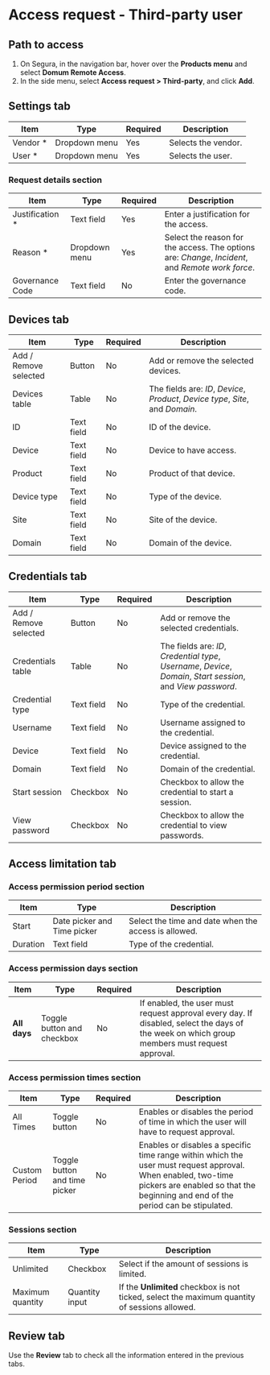 # Access request - Third-party user

## Path to access

1. On Segura, in the navigation bar, hover over the **Products menu** and select **Domum Remote Access**.  
2. In the side menu, select **Access request \> Third-party**, and click **Add**.

## Settings tab

| Item | Type | Required | Description |
| ----- | ----- | ----- | ----- |
| Vendor \* | Dropdown menu | Yes | Selects the vendor. |
| User \* | Dropdown menu | Yes | Selects the user. |

### Request details section

| Item | Type | Required | Description |
| ----- | ----- | ----- | ----- |
| Justification \* | Text field | Yes | Enter a justification for the access. |
| Reason \* | Dropdown menu | Yes | Select the reason for the access. The options are: *Change*, *Incident*, and *Remote work force*. |
| Governance Code | Text field | No | Enter the governance code. |

## Devices tab

| Item | Type | Required | Description |
| ----- | ----- | ----- | ----- |
| Add / Remove selected | Button | No | Add or remove the selected devices. |
| Devices table | Table | No | The fields are: *ID*, *Device*, *Product*, *Device type*, *Site*, and *Domain*. |
| ID | Text field | No | ID of the device. |
| Device | Text field | No | Device to have access. |
| Product | Text field | No | Product of that device. |
| Device type | Text field | No | Type of the device. |
| Site | Text field | No | Site of the device. |
| Domain | Text field | No | Domain of the device. |

## Credentials tab

| Item | Type | Required | Description |
| ----- | ----- | ----- | ----- |
| Add / Remove selected | Button | No | Add or remove the selected credentials. |
| Credentials table | Table | No | The fields are: *ID*, *Credential type*, *Username*, *Device*, *Domain*, *Start session*, and *View password*. |
| Credential type | Text field | No | Type of the credential. |
| Username | Text field | No | Username assigned to the credential. |
| Device | Text field | No | Device assigned to the credential. |
| Domain | Text field | No | Domain of the credential. |
| Start session | Checkbox | No | Checkbox to allow the credential to start a session. |
| View password | Checkbox | No | Checkbox to allow the credential to view passwords. |

## Access limitation tab

### Access permission period section

| Item | Type | Description |
| ----- | ----- | ----- |
| Start | Date picker and Time picker | Select the time and date when the access is allowed. |
| Duration | Text field | Type of the credential. |

### Access permission days section

| Item | Type | Required | Description |
| ----- | ----- | ----- | ----- |
| **All days** | Toggle button and checkbox | No | If enabled, the user must request approval every day. If disabled, select the days of the week on which group members must request approval. |

### Access permission times section

| Item | Type | Required | Description |
| ----- | ----- | ----- | ----- |
| All Times | Toggle button | No | Enables or disables the period of time in which the user will have to request approval. |
| Custom Period | Toggle button and time picker | No | Enables or disables a specific time range within which the user must request approval. When enabled, two-time pickers are enabled so that the beginning and end of the period can be stipulated. |

### Sessions section

| Item | Type | Description |
| ----- | ----- | ----- |
| Unlimited | Checkbox | Select if the amount of sessions is limited. |
| Maximum quantity | Quantity input | If the **Unlimited** checkbox is not ticked, select the maximum quantity of sessions allowed. |

## Review tab

Use the **Review** tab to check all the information entered in the previous tabs.